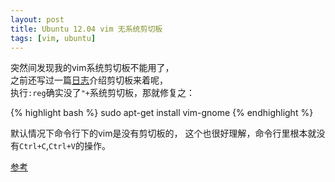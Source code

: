 ```yaml
---
layout: post
title: Ubuntu 12.04 vim 无系统剪切板
tags: [vim, ubuntu]
---
```


突然间发现我的vim系统剪切板不能用了，  
之前还写过一篇[日志][vim-paste]介绍剪切板来着呢，  
执行`:reg`确实没了`"+`系统剪切板，那就修复之：

{% highlight bash %}
sudo apt-get install vim-gnome
{% endhighlight %}

默认情况下命令行下的vim是没有剪切板的，
这个也很好理解，命令行里根本就没有`Ctrl+C`,`Ctrl+V`的操作。


[参考](http://www.liurongxing.com/ubuntu-system-vim-to-use-the-system-clipboard.html)

[vim-paste]: /2014/02/16/vim-paste/
